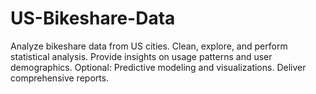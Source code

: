 # US-Bikeshare-Data
Analyze bikeshare data from US cities. Clean, explore, and perform statistical analysis. Provide insights on usage patterns and user demographics. Optional: Predictive modeling and visualizations. Deliver comprehensive reports.
